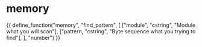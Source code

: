 # memory

{{ define_function("memory", "find_pattern", [
    ["module", "cstring", "Module what you will scan"],
    ["pattern, "cstring", "Byte sequence what you trying to find"],
], "number") }}
